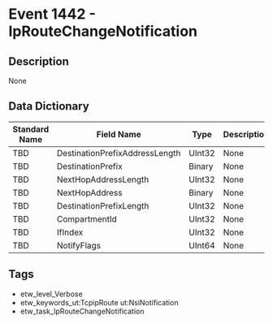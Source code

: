 # Event 1442 - IpRouteChangeNotification

## Description
None

## Data Dictionary
|Standard Name|Field Name|Type|Description|Sample Value|
|---|---|---|---|---|
|TBD|DestinationPrefixAddressLength|UInt32|None|`None`|
|TBD|DestinationPrefix|Binary|None|`None`|
|TBD|NextHopAddressLength|UInt32|None|`None`|
|TBD|NextHopAddress|Binary|None|`None`|
|TBD|DestinationPrefixLength|UInt32|None|`None`|
|TBD|CompartmentId|UInt32|None|`None`|
|TBD|IfIndex|UInt32|None|`None`|
|TBD|NotifyFlags|UInt64|None|`None`|

## Tags
* etw_level_Verbose
* etw_keywords_ut:TcpipRoute ut:NsiNotification
* etw_task_IpRouteChangeNotification